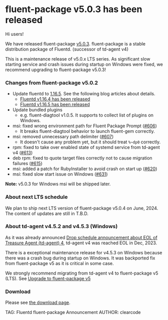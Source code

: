 # fluent-package v5.0.3 has been released

Hi users!

We have released fluent-package [v5.0.3](https://github.com/fluent/fluent-package-builder/releases/tag/v5.0.3).
fluent-package is a stable distribution package of Fluentd. (successor of td-agent v4)

This is a maintenance release of v5.0.x LTS series.
As significant slow starting service and crash issues during startup on Windows were fixed, we recommend upgrading to fluent-package v5.0.3!

### Changes from fluent-package v5.0.2

* Update fluentd to [1.16.5](https://github.com/fluent/fluentd/releases/tag/v1.16.5).
  See the following blog articles about details.
  * [Fluentd v1.16.4 has been released](fluentd-v1.16.4-have-been-released)
  * [Fluentd v1.16.5 has been released](fluentd-v1.16.5-have-been-released)
* Update bundled plugins
  * e.g. fluent-diagtool v1.0.5. It supports to collect list of plugins on Windows.
* msi: fixed wrong environment path for Fluent Package Prompt ([#606](https://github.com/fluent/fluent-package-builder/pull/606))
  * It breaks fluent-diagtool behavior to launch fluent-gem correctly.
* msi: removed unnecessary path delimiter ([#607](https://github.com/fluent/fluent-package-builder/pull/607))
  * It doesn't cause any problem yet, but it should treat `%~dp0` correctly.
* rpm: fixed to take over enabled state of systemd service from td-agent v4 ([#613](https://github.com/fluent/fluent-package-builder/pull/613))
* deb rpm: fixed to quote target files correctly not to cause migration failures ([#615](https://github.com/fluent/fluent-package-builder/pull/615))
* msi: added a patch for RubyInstaller to avoid crash on start up ([#620](https://github.com/fluent/fluent-package-builder/pull/620))
* msi: fixed slow start issue on Windows ([#631](https://github.com/fluent/fluent-package-builder/pull/631))

<div markdown="span" class="alert alert-info" role="alert">
<i class="fa fa-info-circle"></i>
<b>Note:</b> v5.0.3 for Windows msi will be shipped later.
</div>

### About next LTS schedule

We plan to ship next LTS version of fluent-package v5.0.4 on June, 2024.
The content of updates are still in T.B.D.

### About td-agent v4.5.2 and v4.5.3 (Windows)

As it was already announced [Drop schedule announcement about EOL of Treasure Agent (td-agent) 4](https://www.fluentd.org/blog/schedule-for-td-agent-4-eol), td-agent v4 was reached EOL in Dec, 2023.

There is a exceptional maintenance release for v4.5.3 on Windows because there was a crash bug during startup on Windows. It was backported fix from fluent-package v5 as
it is critical in some case.

We strongly recommend migrating from td-agent v4 to fluent-package v5 (LTS).
See [Upgrade to fluent-package v5](http://localhost:9395/blog/upgrade-td-agent-v4-to-v5)

### Download

Please see [the download page](/download/fluent_package).

TAG: Fluentd fluent-package Announcement
AUTHOR: clearcode
